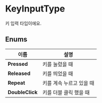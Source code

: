 # **KeyInputType**

키 입력 타입이에요. 
## **Enums**

 **이름** | **설명** |
 --- | --- |
**Pressed** |키를 눌렸을 때 |
**Released** |키를 띄었을 때 |
**Repeat** |키를 계속 누르고 있을 때 |
**DoubleClick** |키를 더블 클릭 했을 때 |
